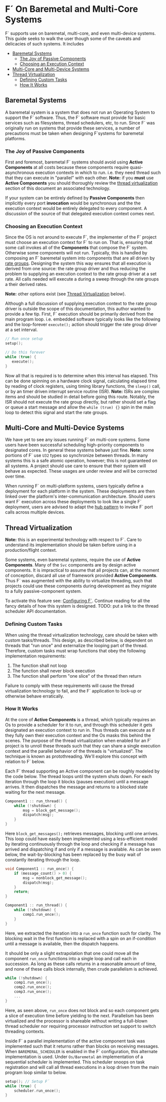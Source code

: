 # F´ On Baremetal and Multi-Core Systems

F´ supports use on baremetal, multi-core, and even multi-device systems. This guide seeks to walk the user though some
of the caveats and delicacies of such systems. It includes

- [Baremetal Systems](#baremetal-systems)
    - [The Joy of Passive Components](#the-joy-of-passive-components)
    - [Choosing an Execution Context](#choosing-an-execution-context)
- [Multi-Core and Multi-Device Systems](#multi-core-and-multi-device-systems)
- [Thread Virtualization](#thread-virtualization)
    - [Defining Custom Tasks](#defining-custom-tasks)
    - [How It Works](#how-it-works)

## Baremetal Systems

A baremetal system is a system that does not run an Operating System to support the F´ software. Thus, the F´ software
must provide for basic services such as filesystems, thread schedulers, etc, to run.  Since F´ was originally run on
systems that provide these services, a number of precautions must be taken when designing F´systems for baremetal
platforms.

### The Joy of Passive Components

First and foremost, baremetal F´ systems should avoid using **Active Components**  at all costs because these components
require quasi-asynchronous execution contexts in which to run. i.e. they need thread such that they can execute in 
"parallel" with each other. **Note:** if you **must** use **Active Components** you should thoroughly review the 
[thread virtualization](#thread-virtualization) section of this document an associated technology.

If your system can be entirely defined by **Passive Components** then implicitly every port **invocation** would be
synchronous and the the execution context would be entirely delegated to every component.  A discussion of the source
of that delegated execution context comes next.

### Choosing an Execution Context

Since the OS is not around to execute F´, the implementer of the F´ project must choose an execution context for F´ to
run on. That is, ensuring that some call invokes all of the **Components** that compose the F´ system.  Otherwise some
components will not run. Typically, this is handled by composing an F´ baremetal system into components that are all
driven by [rate groups](../best/rate-group.md). Designing the system this way ensures that all execution is derived from
one source: the rate group driver and thus reducing the problem to supplying an execution context to the rate group
driver at a set rate.  All calls needed will execute a during a sweep through the rate groups a their derived rates.

**Note:** other options exist (see [Thread Virtualization](#thread-virtualization) below).

Although a full discussion of supplying execution context to the rate group driver is outside the scope of this
documentation, this author wanted to provide a few tip. First, F´ execution should be primarily derived from the main
program loop. i.e. embedded software typically looks like the following and the loop-forever `execute();` action should
trigger the rate group driver at a set interval.

```C
// Run once setup
setup();

// Do this forever
while (true) {
   execute();
}
```

Now all that is required is to determine when this interval has elapsed. This can be done spinning on a hardware clock
signal, calculating elapsed time by reading of clock registers, using timing library functions, the `sleep()` call, or
by an timer driven interrupt service routine (ISR). **Note:** ISRs are complex items and should be studied in detail
before going this route.  Notably, the ISR should not execute the rate group directly, but rather should set a flag or
queue a start message and allow the `while (true) {}` spin in the main loop to detect this signal and start the rate
groups.

## Multi-Core and Multi-Device Systems

We have yet to see any issues running F´ on multi-core systems. Some users have been successful scheduling high-priority
components to designated cores.  In general these systems behave just fine. **Note:** some portions of F´ use `U32`
types so synchronize between threads. In many systems this is a safe atomic operation, however; this is not guaranteed 
on all systems. A project should use care to ensure that their system will behave as expected.  These usages are under
review and will be corrected over time.

When running F´ on multi-platform systems, users typically define a deployment for each platform in the system. These
deployments are then linked over the platform's inter-communication architecture.  Should  users want F´ execution
across these deployments to look like a single F´ deployment, users are advised to adapt the
[hub pattern](../best/hub-pattern.md) to invoke F´ port calls across multiple devices.

## Thread Virtualization

**Note:** this is an experimental technology with respect to F´. Care to understand its implementation should be taken
before using in a production/flight context.

Some systems, even baremetal systems, require the use of **Active Components**.  Many of the `Svc` components are by
design active components. It is impractical to assume that all projects can, at the moment of conception, discard all
use of framework provided **Active Components**.  Thus F´ was augmented with the ability to virtualize threading, such
that projects could use these components during development as they migrate to a fully passive-component system.

To activate this feature see: [Configuring F´](../user/configuration.md). Continue reading for all the fancy details of
how this system is designed.  TODO: put a link to the thread scheduler API documentation.

### Defining Custom Tasks

When using the thread virtualization technology, care should be taken with custom tasks/threads. This design, as
described below, is dependent on threads that "run once" and externalize the looping part of the thread. Therefore,
custom tasks must wrap functions that obey the following implementation requirements:

1. The function shall not loop
2. The function shall never block execution
3. The function shall perform "one slice" of the thread then return

Failure to comply with these requirements will cause the thread virtualization technology to fail, and the F´
application to lock-up or otherwise behave erratically.

### How It Works

At the core of **Active Components** is a thread, which typically requires an Os to provide a scheduler for it to run,
and through this scheduler it gets designated an execution context to run in. Thus threads can execute as if they fully
own their execution context and the Os masks this behind the scenes. The purpose of the thread virtualization when
enabled for an F´ project is to unroll these threads such that they can share a single execution context and the
parallel behavior of the threads is "virtualized". The technique is known as protothreading. We'll explore this concept
with relation to F´ below.

Each F´ thread supporting an Active component can be roughly modeled by the code below.  The thread loops until the 
system shuts down. For each iteration through the loop it blocks (pauses execution) until a message arrives. It then
dispatches the message and returns to a blocked state waiting for the next message.

```C++
Component1 :: run_thread() {
    while (!shutdown) {
        msg = block_get_message();
        dispatch(msg);
    }
}
```

Here `block_get_messages();` retrieves messages, blocking until one arrives. This loop could have easily been
implemented using a less-efficient model by iterating continuously through the loop and checking if a message has
arrived and dispatching if and only if a message is available. As can be seen below, the wait-by-blocking has been
replaced by the busy wait of constantly iterating through the loop.

```C++
void Component1 :: run_once() {
    if (message_count() > 0) {
        msg = nonblock_get_message();
        dispatch(msg);
    }
    return;
}

Component1 :: run_thread() {
    while (!shutdown) {
        comp1.run_once();
    }
}
```

Here, we extracted the iteration into a `run_once` function such for clarity. The blocking wait in the first function is
replaced with a spin on an if-condition until a message is available, then the dispatch happens.

It should be only a slight extrapolation that one could move all the component `run_once` functions into a single loop
and call each in succession. As long as these calls returns in a reasonable amount of time, and none of these calls
block internally, then crude parallelism is achieved.

```C++
while (!shutdown) {
    comp1.run_once();
    comp2.run_once();
    comp3.run_once();
    ...
}
```
Here, as seen above, `run_once` does not block and so each component gets a slice of execution time before yielding to
the next. Parallelism has been virtualized and the processor is shareable without writing a full-blown thread scheduler
nor requiring processor instruction set support to switch threading contexts.

Inside F´ a parallel implementation of the active component task was implemented such that it returns rather than blocks
on receiving messages. When `BAREMERAL_SCHEDULER` is enabled in the F´ configuration, this alternate implementation is
used. Under `Os/Baremetal` an implementation of a sequential scheduler is implemented.  This scheduler snoops on task
registration and will call all thread executions in a loop driven from the main program loop similar to below.

```C++
setup(); // Setup F´
while (true) {
    scheduler.run_once();
}
```
